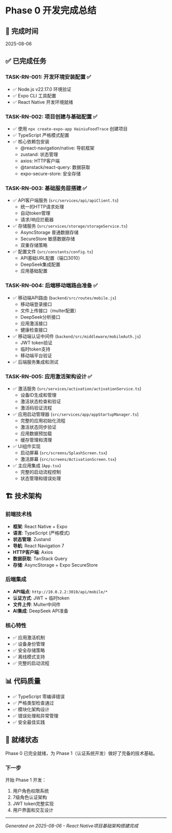 # Phase 0 开发完成总结

## 📅 完成时间
2025-08-06

## ✅ 已完成任务

### TASK-RN-001: 开发环境安装配置 ✅
- ✅ Node.js v22.17.0 环境验证
- ✅ Expo CLI 工具配置
- ✅ React Native 开发环境就绪

### TASK-RN-002: 项目创建与基础配置 ✅
- ✅ 使用 `npx create-expo-app HainiuFoodTrace` 创建项目
- ✅ TypeScript 严格模式配置
- ✅ 核心依赖包安装
  - @react-navigation/native: 导航框架
  - zustand: 状态管理
  - axios: HTTP客户端
  - @tanstack/react-query: 数据获取
  - expo-secure-store: 安全存储

### TASK-RN-003: 基础服务层搭建 ✅
- ✅ API客户端服务 (`src/services/api/apiClient.ts`)
  - 统一的HTTP请求处理
  - 自动token管理
  - 请求/响应拦截器
- ✅ 存储服务 (`src/services/storage/storageService.ts`)
  - AsyncStorage 普通数据存储
  - SecureStore 敏感数据存储
  - 双重存储策略
- ✅ 配置文件 (`src/constants/config.ts`)
  - API基础URL配置（端口3010）
  - DeepSeek集成配置
  - 应用基础配置

### TASK-RN-004: 后端移动端路由准备 ✅
- ✅ 移动端API路由 (`backend/src/routes/mobile.js`)
  - 移动端登录接口
  - 文件上传接口（multer配置）
  - DeepSeek分析接口
  - 应用激活接口
  - 健康检查接口
- ✅ 移动端认证中间件 (`backend/src/middleware/mobileAuth.js`)
  - JWT token验证
  - 临时token支持
  - 移动端平台验证
- ✅ 后端服务集成和测试

### TASK-RN-005: 应用激活架构设计 ✅
- ✅ 激活服务 (`src/services/activation/activationService.ts`)
  - 设备ID生成和管理
  - 激活状态检查和验证
  - 激活码验证流程
- ✅ 应用启动管理器 (`src/services/app/appStartupManager.ts`)
  - 完整的应用初始化流程
  - 激活状态同步验证
  - 应用数据预加载
  - 缓存管理和清理
- ✅ UI组件实现
  - 启动屏幕 (`src/screens/SplashScreen.tsx`)
  - 激活屏幕 (`src/screens/ActivationScreen.tsx`)
- ✅ 主应用集成 (`App.tsx`)
  - 完整的启动流程控制
  - 状态管理和错误处理

## 🏗️ 技术架构

### 前端技术栈
- **框架**: React Native + Expo
- **语言**: TypeScript (严格模式)
- **状态管理**: Zustand
- **导航**: React Navigation 7
- **HTTP客户端**: Axios
- **数据获取**: TanStack Query
- **存储**: AsyncStorage + Expo SecureStore

### 后端集成
- **API端点**: `http://10.0.2.2:3010/api/mobile/*`
- **认证方式**: JWT + 临时token
- **文件上传**: Multer中间件
- **AI集成**: DeepSeek API准备

### 核心特性
- ✅ 应用激活机制
- ✅ 设备身份管理
- ✅ 安全存储策略
- ✅ 离线模式支持
- ✅ 完整的启动流程

## 📊 代码质量
- ✅ TypeScript 零编译错误
- ✅ 严格类型检查通过
- ✅ 模块化架构设计
- ✅ 错误处理和异常管理
- ✅ 安全最佳实践

## 🚀 就绪状态
Phase 0 已完全就绪，为 Phase 1（认证系统开发）做好了完备的技术基础。

### 下一步
开始 Phase 1 开发：
1. 用户角色权限系统
2. 7级角色认证架构
3. JWT token完整实现
4. 用户界面和交互设计

---
*Generated on 2025-08-06 - React Native项目基础架构搭建完成*